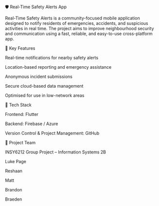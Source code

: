 🛡️ Real-Time Safety Alerts App

Real-Time Safety Alerts is a community-focused mobile application designed to notify residents of emergencies, accidents, and suspicious activities in real time. The project aims to improve neighbourhood security and communication using a fast, reliable, and easy-to-use cross-platform app.

🚀 Key Features

Real-time notifications for nearby safety alerts

Location-based reporting and emergency assistance

Anonymous incident submissions

Secure cloud-based data management

Optimised for use in low-network areas

🧰 Tech Stack

Frontend: Flutter

Backend: Firebase / Azure

Version Control & Project Management: GitHub

👥 Project Team

INSY6212 Group Project – Information Systems 2B

Luke Page

Reshaan

Matt

Brandon

Braeden
